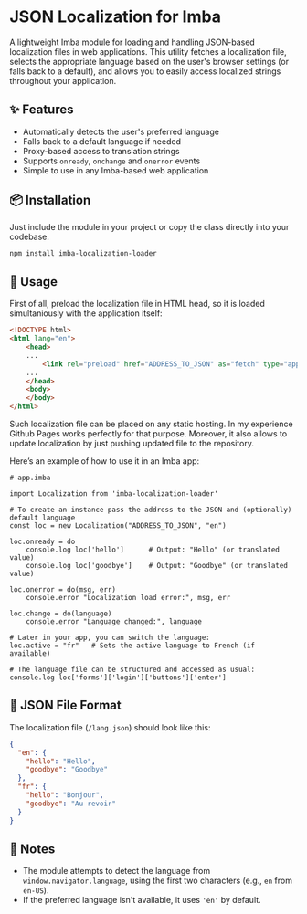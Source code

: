 
# JSON Localization for Imba

A lightweight Imba module for loading and handling JSON-based localization files in web applications. This utility fetches a localization file, selects the appropriate language based on the user's browser settings (or falls back to a default), and allows you to easily access localized strings throughout your application.

## ✨ Features

- Automatically detects the user's preferred language
- Falls back to a default language if needed
- Proxy-based access to translation strings
- Supports `onready`, `onchange` and `onerror` events
- Simple to use in any Imba-based web application

## 📦 Installation

Just include the module in your project or copy the class directly into your codebase.
```bash
npm install imba-localization-loader
```

## 🚀 Usage

First of all, preload the localization file in HTML head, so it is loaded simultaniously with the application itself:
```html
<!DOCTYPE html>
<html lang="en">
	<head>
    ...
		<link rel="preload" href="ADDRESS_TO_JSON" as="fetch" type="application/json" crossorigin="anonymous"/>
    ...
	</head>
	<body>
	</body>
</html>
```
Such localization file can be placed on any static hosting. In my experience Github Pages works perfectly for that purpose. Moreover, it also allows to update localization by just pushing updated file to the repository.

Here’s an example of how to use it in an Imba app:

```imba
# app.imba

import Localization from 'imba-localization-loader'

# To create an instance pass the address to the JSON and (optionally) default language
const loc = new Localization("ADDRESS_TO_JSON", "en")

loc.onready = do
	console.log loc['hello']      # Output: "Hello" (or translated value)
	console.log loc['goodbye']    # Output: "Goodbye" (or translated value)

loc.onerror = do(msg, err)
	console.error "Localization load error:", msg, err

loc.change = do(language)
	console.error "Language changed:", language

# Later in your app, you can switch the language:
loc.active = "fr"   # Sets the active language to French (if available)

# The language file can be structured and accessed as usual:
console.log loc['forms']['login']['buttons']['enter']

```

## 📄 JSON File Format

The localization file (`/lang.json`) should look like this:

```json
{
  "en": {
    "hello": "Hello",
    "goodbye": "Goodbye"
  },
  "fr": {
    "hello": "Bonjour",
    "goodbye": "Au revoir"
  }
}
```

## 📘 Notes

- The module attempts to detect the language from `window.navigator.language`, using the first two characters (e.g., `en` from `en-US`).
- If the preferred language isn't available, it uses `'en'` by default.
